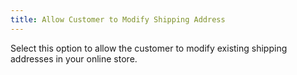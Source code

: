 ```yaml
---
title: Allow Customer to Modify Shipping Address
---
```



Select this option to allow the customer to modify existing shipping addresses in your online store.

